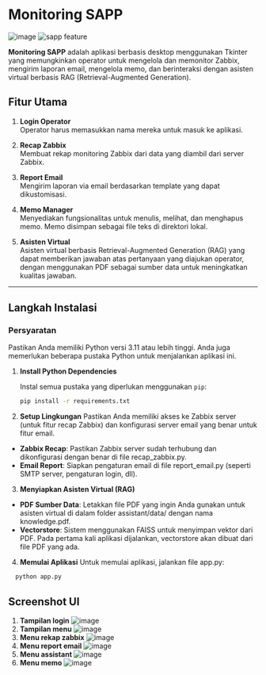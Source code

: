 # Monitoring SAPP
![image](https://github.com/user-attachments/assets/603b6674-dbfc-416f-9a89-5a4a12d53a88)
![sapp feature](https://github.com/user-attachments/assets/870718ac-a8a6-4348-b9f2-f5051ef12d31)

**Monitoring SAPP** adalah aplikasi berbasis desktop menggunakan Tkinter yang memungkinkan operator untuk mengelola dan memonitor Zabbix, mengirim laporan email, mengelola memo, dan berinteraksi dengan asisten virtual berbasis RAG (Retrieval-Augmented Generation).

## Fitur Utama

1. **Login Operator**  
   Operator harus memasukkan nama mereka untuk masuk ke aplikasi.

2. **Recap Zabbix**  
   Membuat rekap monitoring Zabbix dari data yang diambil dari server Zabbix.

3. **Report Email**  
   Mengirim laporan via email berdasarkan template yang dapat dikustomisasi.

4. **Memo Manager**  
   Menyediakan fungsionalitas untuk menulis, melihat, dan menghapus memo. Memo disimpan sebagai file teks di direktori lokal.

5. **Asisten Virtual**  
   Asisten virtual berbasis Retrieval-Augmented Generation (RAG) yang dapat memberikan jawaban atas pertanyaan yang diajukan operator, dengan menggunakan PDF sebagai sumber data untuk meningkatkan kualitas jawaban.

---

## Langkah Instalasi

### Persyaratan

Pastikan Anda memiliki Python versi 3.11 atau lebih tinggi. Anda juga memerlukan beberapa pustaka Python untuk menjalankan aplikasi ini.

1. **Install Python Dependencies**

   Instal semua pustaka yang diperlukan menggunakan `pip`:

   ```bash
   pip install -r requirements.txt
2. **Setup Lingkungan**
   Pastikan Anda memiliki akses ke Zabbix server (untuk fitur recap Zabbix) dan konfigurasi server email yang benar untuk fitur email.

  - **Zabbix Recap**: Pastikan Zabbix server sudah terhubung dan dikonfigurasi dengan benar di file recap_zabbix.py.
  - **Email Report**: Siapkan pengaturan email di file report_email.py (seperti SMTP server, pengaturan login, dll).

3. **Menyiapkan Asisten Virtual (RAG)**

  - **PDF Sumber Data**: Letakkan file PDF yang ingin Anda gunakan untuk asisten virtual di dalam folder assistant/data/ dengan nama knowledge.pdf.
  - **Vectorstore**: Sistem menggunakan FAISS untuk menyimpan vektor dari PDF. Pada pertama kali aplikasi dijalankan, vectorstore akan dibuat dari file PDF yang ada.

4. **Memulai Aplikasi**
   Untuk memulai aplikasi, jalankan file app.py:

```bash
  python app.py
```

## Screenshot UI
   1. **Tampilan login**
   ![image](https://github.com/user-attachments/assets/c0513d0d-2cae-4543-8c14-f709fc09cc74)
   2. **Tampilan menu**
   ![image](https://github.com/user-attachments/assets/3c920c42-e724-4f00-a93e-1579f493bd99)
   3. **Menu rekap zabbix**
   ![image](https://github.com/user-attachments/assets/ec43c648-6a12-404f-8ae9-e5d817ff16b2)
   4. **Menu report email**
   ![image](https://github.com/user-attachments/assets/37daa741-1b7b-405a-9175-fba229664ac3)
   5. **Menu assistant**
   ![image](https://github.com/user-attachments/assets/86cf8b46-8a99-4da7-a36d-e676c65966d4)
   6. **Menu memo**
   ![image](https://github.com/user-attachments/assets/936490df-7dbe-4073-a851-e6cefb8d8b83)



